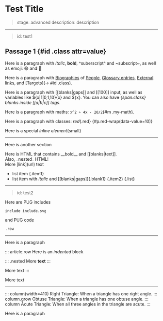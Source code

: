 # Test Title

> stage: advanced
> description: description

---
> id: test1

## Passage 1 {#id .class attr=value}

Here is a paragraph with _italic_, __bold__, ^suberscript^ and ~subscript~,
as well as emoji: :smile: and :penguin:

Here is a paragraph with [Biographies](bio:gauss) of [People](bio:euler),
[Glossary entries](gloss:polygon), [External links](https://mathigon.org), and
[Targets](-> #id .class).

Here is a paragraph with [[blanks|gaps]] and [[100]] input, as well as
variables like ${x|1|0,1,10}{x} and ${x}. You can also have _{span.class} blanks
inside [[a|b|c]] tags_.

Here is a paragraph with maths: `x^2 + 4x - 20/2`{#m .my-math}.

Here is a paragraph with classes: _red_{.red} {#p.red-wrap(data-value=10)}

Here is a special _inline element_{small}

---

Here is another section

<div class="row">
  Here is HTML that contains __bold__ and [[blanks|text]].
  <div>Also, _nested_ HTML!</div>
</div>
<div>More [link](url) text</div>

* list item {.item1}
* list item with _italic_ and [[blanks|gaps]]{.blank1} {.item2}
{.list}

---
> id: test2

Here are PUG includes

    include include.svg

and PUG code

    .row

---

Here is a paragraph

::: article.row
Here is an _indented_ block

::: .nested
More __text__
:::

More text
:::

More text 

---

::: column(width=410)
Right Triangle: When a triangle has one right angle.
::: column.grow
Obtuse Triangle: When a triangle has one obtuse angle.
::: column
Acute Triangle: When all three angles in the triangle are acute.
:::

Here is a paragraph
